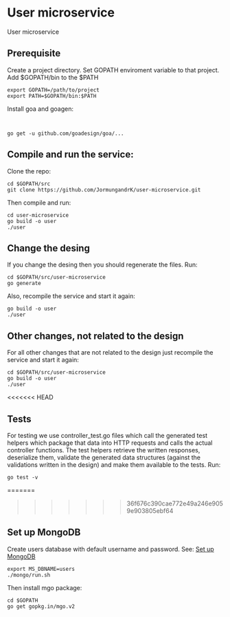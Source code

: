 # User microservice
User microservice

## Prerequisite
Create a project directory. Set GOPATH enviroment variable to that project. Add $GOPATH/bin to the $PATH
```
export GOPATH=/path/to/project
export PATH=$GOPATH/bin:$PATH
```
Install goa and goagen:
```


go get -u github.com/goadesign/goa/...
```

## Compile and run the service:
Clone the repo:
```
cd $GOPATH/src
git clone https://github.com/JormungandrK/user-microservice.git
``` 
Then compile and run:
```
cd user-microservice
go build -o user
./user
```

## Change the desing
If you change the desing then you should regenerate the files. Run:
```
cd $GOPATH/src/user-microservice
go generate
```
Also, recompile the service and start it again:
```
go build -o user
./user
```

## Other changes, not related to the design
For all other changes that are not related to the design just recompile the service and start it again:
```
cd $GOPATH/src/user-microservice
go build -o user
./user
```

<<<<<<< HEAD
## Tests
For testing we use controller_test.go files which call the generated test helpers which package that data into HTTP requests and calls the actual controller functions. The test helpers retrieve the written responses, deserialize them, validate the generated data structures (against the validations written in the design) and make them available to the tests. Run:
```
go test -v
``` 

=======
>>>>>>> 36f676c390cae772e49a246e9059e903805ebf64
## Set up MongoDB
Create users database with default username and password.
See: [Set up MongoDB](https://github.com/JormungandrK/jormungandr-infrastructure#mongodb--v346-)
```
export MS_DBNAME=users
./mongo/run.sh
```
Then install mgo package:
```
cd $GOPATH
go get gopkg.in/mgo.v2
```
